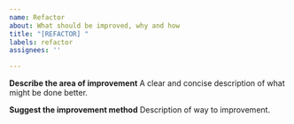 ```yaml
---
name: Refactor
about: What should be improved, why and how
title: "[REFACTOR] "
labels: refactor
assignees: ''

---
```


**Describe the area of improvement**
A clear and concise description of what might be done better.

**Suggest the improvement method**
Description of way to improvement.
